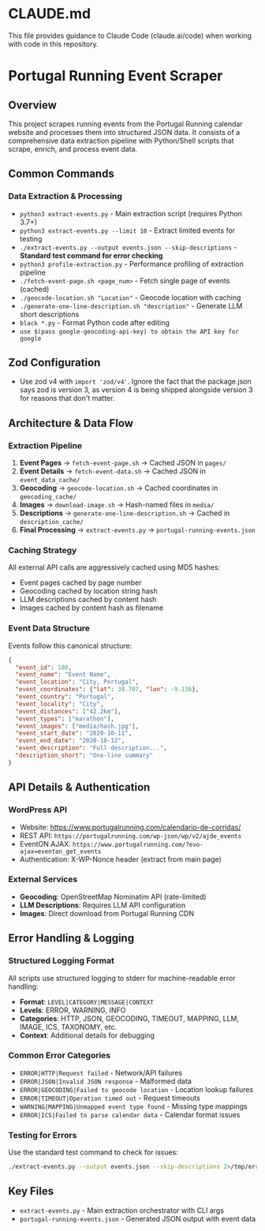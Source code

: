 # CLAUDE.md

This file provides guidance to Claude Code (claude.ai/code) when working with code in this repository.

# Portugal Running Event Scraper

## Overview
This project scrapes running events from the Portugal Running calendar website and processes them into structured JSON data. It consists of a comprehensive data extraction pipeline with Python/Shell scripts that scrape, enrich, and process event data.

## Common Commands

### Data Extraction & Processing
- `python3 extract-events.py` - Main extraction script (requires Python 3.7+)
- `python3 extract-events.py --limit 10` - Extract limited events for testing
- `./extract-events.py --output events.json --skip-descriptions` - **Standard test command for error checking**
- `python3 profile-extraction.py` - Performance profiling of extraction pipeline
- `./fetch-event-page.sh <page_num>` - Fetch single page of events (cached)
- `./geocode-location.sh "Location"` - Geocode location with caching
- `./generate-one-line-description.sh "description"` - Generate LLM short descriptions
- `black *.py` - Format Python code after editing
- `use $(pass google-geocoding-api-key) to obtain the API key for google`

## Zod Configuration
- Use zod v4 with `import 'zod/v4'`. Ignore the fact that the package.json says zod is version 3, as version 4 is being shipped alongside version 3 for reasons that don't matter.

## Architecture & Data Flow

### Extraction Pipeline
1. **Event Pages** → `fetch-event-page.sh` → Cached JSON in `pages/`
2. **Event Details** → `fetch-event-data.sh` → Cached JSON in `event_data_cache/`
3. **Geocoding** → `geocode-location.sh` → Cached coordinates in `geocoding_cache/`
4. **Images** → `download-image.sh` → Hash-named files in `media/`
5. **Descriptions** → `generate-one-line-description.sh` → Cached in `description_cache/`
6. **Final Processing** → `extract-events.py` → `portugal-running-events.json`

### Caching Strategy
All external API calls are aggressively cached using MD5 hashes:
- Event pages cached by page number
- Geocoding cached by location string hash
- LLM descriptions cached by content hash
- Images cached by content hash as filename

### Event Data Structure
Events follow this canonical structure:
```json
{
  "event_id": 180,
  "event_name": "Event Name",
  "event_location": "City, Portugal", 
  "event_coordinates": {"lat": 38.707, "lon": -9.136},
  "event_country": "Portugal",
  "event_locality": "City",
  "event_distances": ["42.2km"],
  "event_types": ["marathon"],
  "event_images": ["media/hash.jpg"],
  "event_start_date": "2020-10-11",
  "event_end_date": "2020-10-12",
  "event_description": "Full description...",
  "description_short": "One-line summary"
}
```

## API Details & Authentication

### WordPress API
- Website: https://www.portugalrunning.com/calendario-de-corridas/
- REST API: `https://portugalrunning.com/wp-json/wp/v2/ajde_events`
- EventON AJAX: `https://www.portugalrunning.com/?evo-ajax=eventon_get_events`
- Authentication: X-WP-Nonce header (extract from main page)

### External Services
- **Geocoding**: OpenStreetMap Nominatim API (rate-limited)
- **LLM Descriptions**: Requires LLM API configuration
- **Images**: Direct download from Portugal Running CDN


## Error Handling & Logging

### Structured Logging Format
All scripts use structured logging to stderr for machine-readable error handling:
- **Format**: `LEVEL|CATEGORY|MESSAGE|CONTEXT`
- **Levels**: ERROR, WARNING, INFO
- **Categories**: HTTP, JSON, GEOCODING, TIMEOUT, MAPPING, LLM, IMAGE, ICS, TAXONOMY, etc.
- **Context**: Additional details for debugging

### Common Error Categories
- `ERROR|HTTP|Request failed` - Network/API failures
- `ERROR|JSON|Invalid JSON response` - Malformed data
- `ERROR|GEOCODING|Failed to geocode location` - Location lookup failures
- `ERROR|TIMEOUT|Operation timed out` - Request timeouts
- `WARNING|MAPPING|Unmapped event type found` - Missing type mappings
- `ERROR|ICS|Failed to parse calendar data` - Calendar format issues

### Testing for Errors
Use the standard test command to check for issues:
```bash
./extract-events.py --output events.json --skip-descriptions 2>/tmp/errors.log
```

## Key Files
- `extract-events.py` - Main extraction orchestrator with CLI args
- `portugal-running-events.json` - Generated JSON output with event data